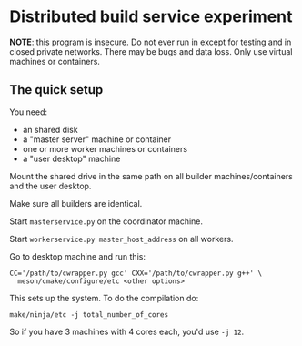 # Distributed build service experiment

**NOTE**: this program is insecure. Do not ever run in except for
  testing and in closed private networks. There may be bugs and data
  loss. Only use virtual machines or containers.

## The quick setup

You need:

 - an shared disk
 - a "master server" machine or container
 - one or more worker machines or containers
 - a "user desktop" machine

Mount the shared drive in the same path on all builder
machines/containers and the user desktop.

Make sure all builders are identical.

Start `masterservice.py` on the coordinator machine.

Start `workerservice.py master_host_address` on all workers.

Go to desktop machine and run this:

    CC='/path/to/cwrapper.py gcc' CXX='/path/to/cwrapper.py g++' \
      meson/cmake/configure/etc <other options>

This sets up the system. To do the compilation do:

    make/ninja/etc -j total_number_of_cores

So if you have 3 machines with 4 cores each, you'd use `-j 12`.


